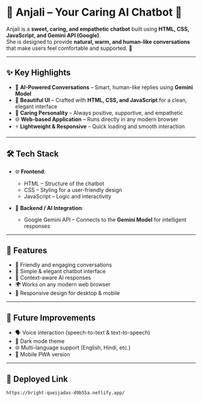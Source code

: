 # 🌸 Anjali – Your Caring AI Chatbot 🌸  

Anjali is a **sweet, caring, and empathetic chatbot** built using **HTML, CSS, JavaScript, and Gemini API (Google)**.  
She is designed to provide **natural, warm, and human-like conversations** that make users feel comfortable and supported. 💖  

---

## ✨ Key Highlights  

- 🤖 **AI-Powered Conversations** – Smart, human-like replies using **Gemini Model**  
- 🎨 **Beautiful UI** – Crafted with **HTML, CSS, and JavaScript** for a clean, elegant interface  
- 💖 **Caring Personality** – Always positive, supportive, and empathetic  
- 🌐 **Web-based Application** – Runs directly in any modern browser  
- ⚡ **Lightweight & Responsive** – Quick loading and smooth interaction  

---

## 🛠️ Tech Stack  

- 🌐 **Frontend**:  
  - HTML – Structure of the chatbot  
  - CSS – Styling for a user-friendly design  
  - JavaScript – Logic and interactivity  

- 🔑 **Backend / AI Integration**:  
  - Google Gemini API – Connects to the **Gemini Model** for intelligent responses  

---

## 🌟 Features  

- 💬 Friendly and engaging conversations  
- 🎀 Simple & elegant chatbot interface  
- 🧠 Context-aware AI responses  
- 🌍 Works on any modern web browser  
- 📱 Responsive design for desktop & mobile  

---

## 🎯 Future Improvements  

- 🗣️ Voice interaction (speech-to-text & text-to-speech)  
- 🌙 Dark mode theme  
- 🌐 Multi-language support (English, Hindi, etc.)  
- 📱 Mobile PWA version  

---

## 🚀 Deployed Link
    https://bright-queijadas-d9b55a.netlify.app/

       

